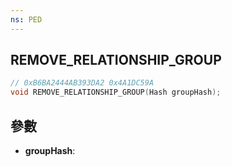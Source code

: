 ```yaml
---
ns: PED
---
```

## REMOVE_RELATIONSHIP_GROUP

```c
// 0xB6BA2444AB393DA2 0x4A1DC59A
void REMOVE_RELATIONSHIP_GROUP(Hash groupHash);
```


## 參數
* **groupHash**: 

